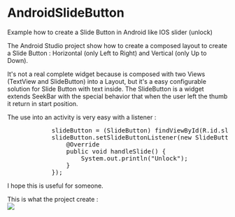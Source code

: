 # AndroidSlideButton
Example how to create a Slide Button in Android like IOS slider (unlock)

The Android Studio project show how to create a composed layout to create a Slide Button : Horizontal (only Left to Right)
and Vertical (only Up to Down).

It's not a real complete widget because is composed with two Views (TextView and SlideButton) into a Layout, 
but it's a easy configurable solution for Slide Button with text inside.
The SlideButton is a widget extends SeekBar with the special behavior that when the user left the thumb it return in start position.

The use into an activity is very easy with a listener :<br>
<pre>
			slideButton = (SlideButton) findViewById(R.id.slideButton);
			slideButton.setSlideButtonListener(new SlideButtonListener() {
				@Override
				public void handleSlide() {
					System.out.println("Unlock");
				}
			});
</pre>

I hope this is useful for someone.

This is what the project create : <br>
<img src="https://raw.githubusercontent.com/rcaboni/AndroidSlideButton/master/screenshot.jpg"/>
